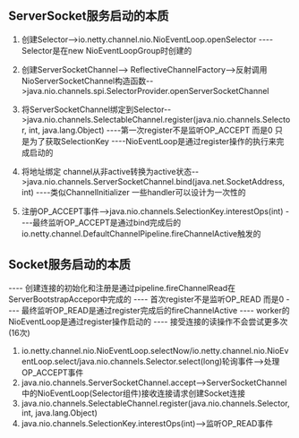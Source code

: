 ## ServerSocket服务启动的本质
1. 创建Selector-->io.netty.channel.nio.NioEventLoop.openSelector
----Selector是在new NioEventLoopGroup时创建的

2. 创建ServerSocketChannel--> ReflectiveChannelFactory-->反射调用NioServerSocketChannel构造函数-->java.nio.channels.spi.SelectorProvider.openServerSocketChannel

3. 将ServerSocketChannel绑定到Selector-->java.nio.channels.SelectableChannel.register(java.nio.channels.Selector, int, java.lang.Object)
----第一次register不是监听OP_ACCEPT 而是0 只是为了获取SelectionKey
----NioEventLoop是通过register操作的执行来完成启动的

4. 将地址绑定 channel从非active转换为active状态-->java.nio.channels.ServerSocketChannel.bind(java.net.SocketAddress, int)
----类似ChannelInitializer 一些handler可以设计为一次性的

5. 注册OP_ACCEPT事件-->java.nio.channels.SelectionKey.interestOps(int)
----最终监听OP_ACCEPT是通过bind完成后的io.netty.channel.DefaultChannelPipeline.fireChannelActive触发的

## Socket服务启动的本质
---- 创建连接的初始化和注册是通过pipeline.fireChannelRead在ServerBootstrapAccepor中完成的
---- 首次register不是监听OP_READ 而是0
---- 最终监听OP_READ是通过register完成后的fireChannelActive
---- worker的NioEventLoop是通过register操作启动的
---- 接受连接的读操作不会尝试更多次(16次)

1. io.netty.channel.nio.NioEventLoop.selectNow/io.netty.channel.nio.NioEventLoop.select/java.nio.channels.Selector.select(long)轮询事件-->处理OP_ACCEPT事件
2. java.nio.channels.ServerSocketChannel.accept-->ServerSocketChannel中的NioEventLoop(Selector组件)接收连接请求创建Socket连接
3. java.nio.channels.SelectableChannel.register(java.nio.channels.Selector, int, java.lang.Object)
4. java.nio.channels.SelectionKey.interestOps(int)-->监听OP_READ事件
